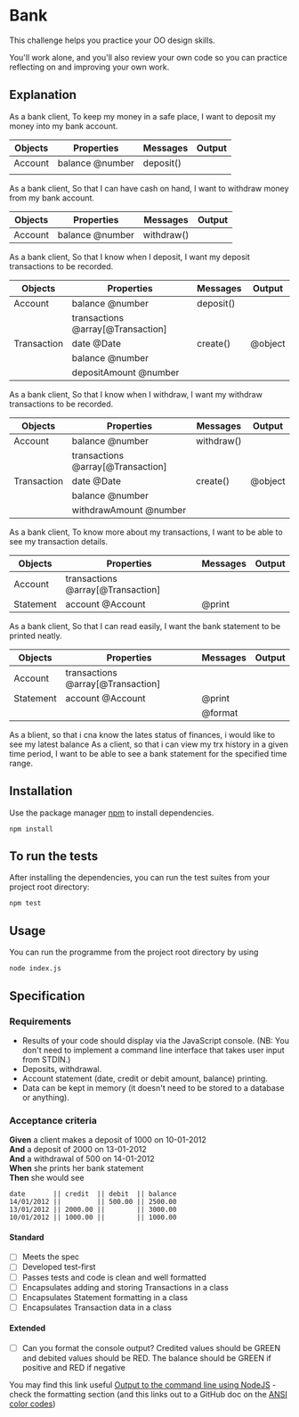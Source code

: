 # Bank

This challenge helps you practice your OO design skills.

You'll work alone, and you'll also review your own code so you can practice reflecting on and improving your own work.

## Explanation

As a bank client, 
To keep my money in a safe place,
I want to deposit my money into my bank account. 

| Objects | Properties      | Messages  | Output |
| ------- | --------------- | --------- | ------ |
| Account | balance @number | deposit() |        |
|         |                 |           |        |

As a bank client, 
So that I can have cash on hand,
I want to withdraw money from my bank account.

| Objects | Properties      | Messages   | Output |
| ------- | --------------- | ---------- | ------ |
| Account | balance @number | withdraw() |        |

As a bank client, 
So that I know when I deposit,
I want my deposit transactions to be recorded. 

<!-- Do i need a Date object? -->

| Objects     | Properties                        | Messages  | Output  |
| ----------- | --------------------------------- | --------- | ------- |
| Account     | balance @number                   | deposit() |         |
|             | transactions @array[@Transaction] |           |         |
| Transaction | date @Date                        | create()  | @object |
|             | balance @number                   |           |         |
|             | depositAmount @number             |           |         |

As a bank client,
So that I know when I withdraw, 
I want my withdraw transactions to be recorded. 

| Objects     | Properties                        | Messages   | Output  |
| ----------- | --------------------------------- | ---------- | ------- |
| Account     | balance @number                   | withdraw() |         |
|             | transactions @array[@Transaction] |            |         |
| Transaction | date @Date                        | create()   | @object |
|             | balance @number                   |            |         |
|             | withdrawAmount @number            |            |         |

As a bank client,
To know more about my transactions,
I want to be able to see my transaction details. 

| Objects   | Properties                        | Messages | Output |
| --------- | --------------------------------- | -------- | ------ |
| Account   | transactions @array[@Transaction] |          |        |
| Statement | account @Account                  | @print   |        |

As a bank client,
So that I can read easily,
I want the bank statement to be printed neatly.

| Objects   | Properties                        | Messages | Output |
| --------- | --------------------------------- | -------- | ------ |
| Account   | transactions @array[@Transaction] |          |        |
| Statement | account @Account                  | @print   |        |
|           |                                   | @format  |        |

As a blient, so that i cna know the lates status of finances, i would like to see my latest balance
As a client, so that i can view my trx history in a given time period, I want to be able to see a bank statement for the specified time range.


## Installation
Use the package manager [npm](https://docs.npmjs.com/cli/v9/commands/npm-install) to install dependencies.
```
npm install
```

## To run the tests
After installing the dependencies, you can run the test suites from your project root directory: 
```
npm test
```

## Usage
You can run the programme from the project root directory by using
```
node index.js
```

## Specification

### Requirements

* Results of your code should display via the JavaScript console.  (NB: You don't need to implement a command line interface that takes user input from STDIN.)
* Deposits, withdrawal.
* Account statement (date, credit or debit amount, balance) printing.
* Data can be kept in memory (it doesn't need to be stored to a database or anything).

### Acceptance criteria

**Given** a client makes a deposit of 1000 on 10-01-2012  
**And** a deposit of 2000 on 13-01-2012  
**And** a withdrawal of 500 on 14-01-2012  
**When** she prints her bank statement  
**Then** she would see

```
date       || credit  || debit  || balance
14/01/2012 ||         || 500.00 || 2500.00
13/01/2012 || 2000.00 ||        || 3000.00
10/01/2012 || 1000.00 ||        || 1000.00
```


#### Standard
- [ ] Meets the spec
- [ ] Developed test-first
- [ ] Passes tests and code is clean and well formatted
- [ ] Encapsulates adding and storing Transactions in a class
- [ ] Encapsulates Statement formatting in a class
- [ ] Encapsulates Transaction data in a class

#### Extended
- [ ] Can you format the console output?  Credited values should be GREEN and debited values should be RED.  The balance should be GREEN if positive and RED if negative

You may find this link useful [Output to the command line using NodeJS](https://nodejs.dev/en/learn/output-to-the-command-line-using-nodejs/) - check the formatting section (and this links out to a GitHub doc on the [ANSI color codes](https://gist.github.com/iamnewton/8754917))
